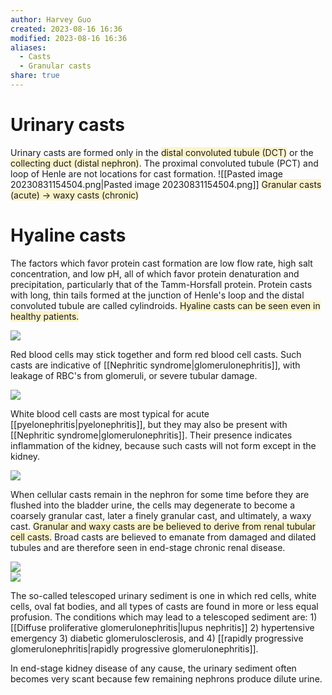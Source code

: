 ```yaml
---
author: Harvey Guo
created: 2023-08-16 16:36
modified: 2023-08-16 16:36
aliases:
  - Casts
  - Granular casts
share: true
---
```

# Urinary casts
Urinary casts are formed only in the <span style="background:rgba(240, 200, 0, 0.2)">distal convoluted tubule (DCT)</span> or the <span style="background:rgba(240, 200, 0, 0.2)">collecting duct (distal nephron)</span>. The proximal convoluted tubule (PCT) and loop of Henle are not locations for cast formation.
![[Pasted image 20230831154504.png|Pasted image 20230831154504.png]]
<span style="background:rgba(240, 200, 0, 0.2)">Granular casts (acute) → waxy casts (chronic)</span>
# Hyaline casts
The factors which favor protein cast formation are low flow rate, high salt concentration, and low pH, all of which favor protein denaturation and precipitation, particularly that of the Tamm-Horsfall protein. Protein casts with long, thin tails formed at the junction of Henle's loop and the distal convoluted tubule are called cylindroids. <span style="background:rgba(240, 200, 0, 0.2)">Hyaline casts can be seen even in healthy patients.</span>

![](https://webpath.med.utah.edu/TUTORIAL/URINE/URINE04.gif)

Red blood cells may stick together and form red blood cell casts. Such casts are indicative of [[Nephritic syndrome|glomerulonephritis]], with leakage of RBC's from glomeruli, or severe tubular damage.

![](https://webpath.med.utah.edu/TUTORIAL/URINE/URINE06.gif)

White blood cell casts are most typical for acute [[pyelonephritis|pyelonephritis]], but they may also be present with [[Nephritic syndrome|glomerulonephritis]]. Their presence indicates inflammation of the kidney, because such casts will not form except in the kidney.

![](https://webpath.med.utah.edu/TUTORIAL/URINE/URINE05.gif)

When cellular casts remain in the nephron for some time before they are flushed into the bladder urine, the cells may degenerate to become a coarsely granular cast, later a finely granular cast, and ultimately, a waxy cast. <span style="background:rgba(240, 200, 0, 0.2)">Granular and waxy casts are be believed to derive from renal tubular cell casts.</span> Broad casts are believed to emanate from damaged and dilated tubules and are therefore seen in end-stage chronic renal disease.

![](https://webpath.med.utah.edu/TUTORIAL/URINE/URINE07.gif)  
![](https://webpath.med.utah.edu/TUTORIAL/URINE/URINE08.gif)

The so-called telescoped urinary sediment is one in which red cells, white cells, oval fat bodies, and all types of casts are found in more or less equal profusion. The conditions which may lead to a telescoped sediment are: 1) [[Diffuse proliferative glomerulonephritis|lupus nephritis]] 2) hypertensive emergency 3) diabetic glomerulosclerosis, and 4) [[rapidly progressive glomerulonephritis|rapidly progressive glomerulonephritis]].

In end-stage kidney disease of any cause, the urinary sediment often becomes very scant because few remaining nephrons produce dilute urine.
